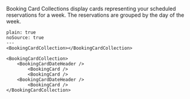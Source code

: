 
Booking Card Collections display cards representing your scheduled reservations for a week. The reservations are grouped by the day of the week.

```react 
plain: true
noSource: true
---
<BookingCardCollection></BookingCardCollection>
```
```code
<BookingCardCollection>
    <BookingCardDateHeader />
        <BookingCard /> 
        <BookingCard />
    <BookingCardDateHeader />
        <BookingCard /> 
</BookingCardCollection>
```